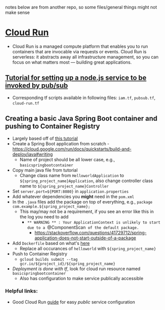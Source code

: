 notes below are from another repo, so some files/general things might not make sense

# [Cloud Run](https://cloud.google.com/run/docs/quickstarts)

- Cloud Run is a managed compute platform that enables you to run containers that are invocable via requests or events. Cloud Run is serverless: it abstracts away all infrastructure management, so you can focus on what matters most — building great applications.

## [Tutorial for setting up a node.js service to be invoked by pub/sub](https://cloud.google.com/run/docs/tutorials/pubsub)

- Corresponding tf scripts available in following files: `iam.tf`, `pubsub.tf`, `cloud-run.tf`

## Creating a basic Java Spring Boot container and pushing to Container Registry

- Largely based off of [this tutorial](https://cloud.google.com/run/docs/quickstarts/build-and-deploy/java)
- Create a Spring Boot application from scratch - https://cloud.google.com/run/docs/quickstarts/build-and-deploy/java#writing
  - Name of project should be all lower case, e.g., `basicspringbootcontainer`
- Copy main java file from tutorial
  - Change class name from `HelloworldApplication` to `${spring_project_name}Application`, also change controller class name to `${spring_project_name}Controller`
- Set `server.port=${PORT:8080}` in `application.properties`
- Add whatever dependencies you **might** need in the `pom.xml`
- In the `.java` files add the package on top of everything, e.g., `package com.example.${spring_project_name};`
  - This may/may not be a requirement, if you see an error like this in the log you need to add
    - `** WARNING ** : Your ApplicationContext is unlikely to start due to a `@ComponentScan` of the default package.`
      - https://stackoverflow.com/questions/41729712/spring-application-does-not-start-outside-of-a-package
- Add `Dockerfile` based on what's [here](https://cloud.google.com/run/docs/quickstarts/build-and-deploy/java#containerizing)
  - Replace all occurances of `helloworld` with `${spring_project_name}`
- Push to Container Registry
  - `gcloud builds submit --tag gcr.io/${project_id}/${spring_project_name}`
- _Deployment is done with tf_, look for cloud run resource named `basicspringbootcontainer`
  - Also has configuration to make service publically accessible

<!-- commands -->
<!-- gcloud pubsub topics publish ${topic} --message "World" -->

### Helpful links:

- Good Cloud Run [guide](https://ruanmartinelli.com/posts/terraform-cloud-run) for easy _public_ service configuration
